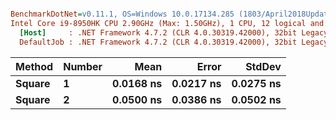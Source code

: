 ``` ini

BenchmarkDotNet=v0.11.1, OS=Windows 10.0.17134.285 (1803/April2018Update/Redstone4)
Intel Core i9-8950HK CPU 2.90GHz (Max: 1.50GHz), 1 CPU, 12 logical and 6 physical cores
  [Host]     : .NET Framework 4.7.2 (CLR 4.0.30319.42000), 32bit LegacyJIT-v4.7.3163.0
  DefaultJob : .NET Framework 4.7.2 (CLR 4.0.30319.42000), 32bit LegacyJIT-v4.7.3163.0


```
| Method | Number |      Mean |     Error |    StdDev |
|------- |------- |----------:|----------:|----------:|
| **Square** |      **1** | **0.0168 ns** | **0.0217 ns** | **0.0275 ns** |
| **Square** |      **2** | **0.0500 ns** | **0.0386 ns** | **0.0502 ns** |
